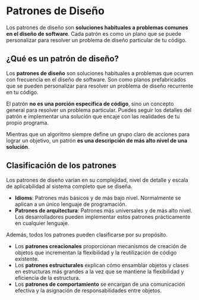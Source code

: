 # Patrones de Diseño

Los patrones de diseño son **soluciones habituales a problemas comunes en el diseño de software**. Cada patrón es como un plano que se puede personalizar para resolver un problema de diseño particular de tu código.

## ¿Qué es un patrón de diseño?

Los **patrones de diseño** son soluciones habituales a problemas que ocurren con frecuencia en el diseño de software. Son como planos prefabricados que se pueden personalizar para resolver un problema de diseño recurrente en tu código.

El patrón **no es una porción específica de código**, sino un concepto general para resolver un problema particular. Puedes seguir los detalles del patrón e implementar una solución que encaje con las realidades de tu propio programa.

Mientras que un algoritmo siempre define un grupo claro de acciones para lograr un objetivo, un patrón **es una descripción de más alto nivel de una solución**.

## Clasificación de los patrones

Los patrones de diseño varían en su complejidad, nivel de detalle y escala de aplicabilidad al sistema completo que se diseña.

- **Idioms**: Patrones más básicos y de más bajo nivel. Normalmente se aplican a un único lenguaje de programación.
- **Patrones de arquitectura**: Patrones más universales y de más alto nivel. Los desarrolladores pueden implementar estos patrones prácticamente en cualquier lenguaje.

Además, todos los patrones pueden clasificarse por su propósito.

- Los **patrones creacionales** proporcionan mecanismos de creación de objetos que incrementan la flexibilidad y la reutilización de código existente.
- Los **patrones estructurales** explican cómo ensamblar objetos y clases en estructuras más grandes a la vez que se mantiene la flexibilidad y eficiencia de la estructura.
- Los **patrones de comportamiento** se encargan de una comunicación efectiva y la asignación de responsabilidades entre objetos.